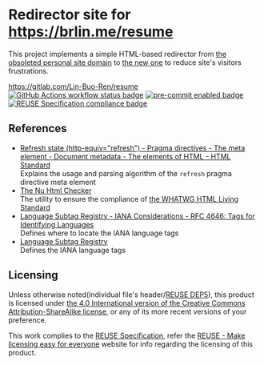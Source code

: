 # Redirector site for <https://brlin.me/resume>

This project implements a simple HTML-based redirector from [the obsoleted personal site domain](https://Lin-Buo-Ren.github.io/resume) to [the new one](https://brlin.me/resume) to reduce site's visitors frustrations.

<https://gitlab.com/Lin-Buo-Ren/resume>  
[![GitHub Actions workflow status badge](https://github.com/Lin-Buo-Ren/resume/actions/workflows/check-potential-problems.yml/badge.svg "GitHub Actions workflow status")](https://github.com/Lin-Buo-Ren/resume/actions/workflows/check-potential-problems.yml) [![pre-commit enabled badge](https://img.shields.io/badge/pre--commit-enabled-brightgreen?logo=pre-commit&logoColor=white "This project uses pre-commit to check potential problems")](https://pre-commit.com/) [![REUSE Specification compliance badge](https://api.reuse.software/badge/github.com/Lin-Buo-Ren/resume "This project complies to the REUSE specification to decrease software licensing costs")](https://api.reuse.software/info/github.com/Lin-Buo-Ren/resume)

## References

* [Refresh state (http-equiv="refresh") - Pragma directives - The meta element - Document metadata - The elements of HTML - HTML Standard](https://html.spec.whatwg.org/multipage/semantics.html#attr-meta-http-equiv-refresh)  
  Explains the usage and parsing algorithm of the `refresh` pragma directive meta element
* [The Nu Html Checker](https://validator.w3.org/nu/)  
  The utility to ensure the compliance of [the WHATWG HTML Living Standard](https://html.spec.whatwg.org/multipage/)
* [Language Subtag Registry - IANA Considerations - RFC 4646: Tags for Identifying Languages](https://www.rfc-editor.org/rfc/rfc4646#section-5.1)  
  Defines where to locate the IANA language tags
* [Language Subtag Registry](https://www.iana.org/assignments/language-subtag-registry/language-subtag-registry)  
  Defines the IANA language tags

## Licensing

Unless otherwise noted(individual file's header/[REUSE DEP5](.reuse/dep5)), this product is licensed under [the 4.0 International version of the Creative Commons Attribution-ShareAlike license](https://creativecommons.org/licenses/by-sa/4.0/), or any of its more recent versions of your preference.

This work complies to the [REUSE Specification](https://reuse.software/spec/), refer the [REUSE - Make licensing easy for everyone](https://reuse.software/) website for info regarding the licensing of this product.

